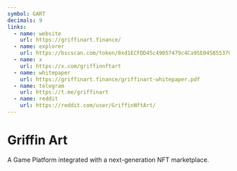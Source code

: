 ```yaml
---
symbol: GART
decimals: 9
links:
  - name: website
    url: https://griffinart.finance/
  - name: explorer
    url: https://bscscan.com/token/0xd1ECFDD45c49057479c4Ca95E045855370bC4F5B
  - name: x
    url: https://x.com/griffinnftart
  - name: whitepaper
    url: https://griffinart.finance/griffinart-whitepaper.pdf
  - name: telegram
    url: https://t.me/griffinart
  - name: reddit
    url: https://reddit.com/user/GriffinNftArt/
---
```


# Griffin Art

A Game Platform integrated with a next-generation NFT marketplace.
